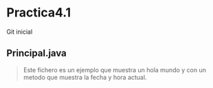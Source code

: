 # Practica4.1
Git inicial

## Principal.java
> Este fichero es un ejemplo que muestra un hola mundo y con un metodo que muestra la fecha y hora actual.
